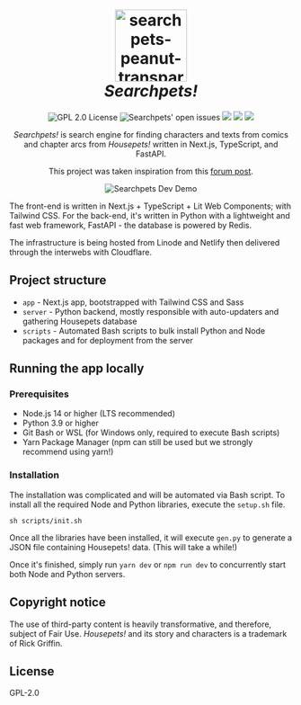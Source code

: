 <h1 align="center">
  <img width="128" alt="searchpets-peanut-transparent" src="https://user-images.githubusercontent.com/94678583/170873665-9d07cb32-abb9-45b6-8aea-8e361da84bd7.png">
  <br>
  <em>Searchpets!</em>
</h1>
<p align="center">
  <img src="https://img.shields.io/github/license/OpenFurs/searchpets?style=flat" alt="GPL 2.0 License" />
  <img src="https://img.shields.io/github/issues/OpenFurs/searchpets?style=flat" alt="Searchpets' open issues" />
  <img src="https://img.shields.io/github/last-commit/OpenFurs/searchpets" />
  <img src="https://img.shields.io/website?label=searchpets.xyz&up_message=up%20and%20running%21&url=https%3A%2F%2Fsearchpets.xyz%2F" />
  <img src="https://img.shields.io/github/contributors/OpenFurs/searchpets" />
</p>
<p align="center">
<em>Searchpets!</em> is search engine for finding characters and texts from comics and chapter arcs from <em>Housepets!</em> written in Next.js, TypeScript, and FastAPI.
</p>
<p align="center">
This project was taken inspiration from this <a href="https://www.housepetscomic.com/forums/viewtopic.php?f=13&t=5434&p=938783&hilit=search+engine#p938783">forum post</a>.
</p>
<p align="center">
  <img src="https://user-images.githubusercontent.com/94678583/188504378-07189cc8-78f1-4020-9878-cae6e4435708.png" alt="Searchpets Dev Demo">
</p>

The front-end is written in Next.js + TypeScript + Lit Web Components;
with Tailwind CSS. For the back-end, it's written
in Python with a lightweight and fast web framework, FastAPI - the
database is powered by Redis.

The infrastructure is being hosted from Linode and Netlify then
delivered through the interwebs with Cloudflare.

## Project structure

- `app` - Next.js app, bootstrapped with Tailwind CSS and Sass
- `server` - Python backend, mostly responsible with auto-updaters and gathering
  Housepets database
- `scripts` - Automated Bash scripts to bulk install Python and Node packages and
  for deployment from the server

## Running the app locally

### Prerequisites

- Node.js 14 or higher (LTS recommended)
- Python 3.9 or higher
- Git Bash or WSL (for Windows only, required to execute Bash scripts)
- Yarn Package Manager (npm can still be used but we strongly recommend using
  yarn!)

### Installation

The installation was complicated and will be automated via Bash script.
To install all the required Node and Python libraries, execute the `setup.sh`
file.

```console
sh scripts/init.sh
```

Once all the libraries have been installed, it will execute `gen.py` to
generate a JSON file containing Housepets! data. (This will take a while!)

Once it's finished, simply run `yarn dev` or `npm run dev` to
concurrently start both Node and Python servers.

## Copyright notice

The use of third-party content is heavily transformative, and therefore, subject
of Fair Use. _Housepets!_ and its story and characters is a trademark of Rick Griffin.

## License

GPL-2.0
